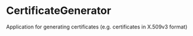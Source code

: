 # CertificateGenerator
Application for generating certificates (e.g. certificates in X.509v3 format)
